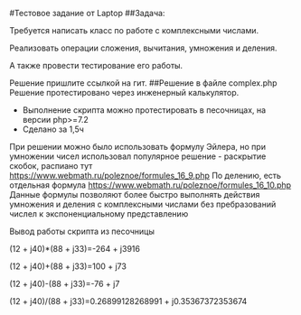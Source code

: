 #Тестовое задание от Laptop
##Задача:

Требуется написать класс по работе с комплексными числами.

Реализовать операции сложения, вычитания, умножения и деления.

А также провести тестирование его работы.

Решение пришлите ссылкой на гит.
##Решение в файле complex.php
Решение протестировано через инженерный калькулятор.

- Выполнение скрипта можно протестировать в песочницах, на версии php>=7.2
- Сделано за 1,5ч

При решении можно было использовать формулу Эйлера, но при умножении чисел
использовал популярное решение - раскрытие скобок, распиано тут https://www.webmath.ru/poleznoe/formules_16_9.php
По делению, есть отдельная формула https://www.webmath.ru/poleznoe/formules_16_10.php
Данные формулы позволяют более быстро выполнять действия умножения и деления с комплексными числами
без пребразований числел к экспоненциальному представлению

Вывод работы скрипта из песочницы 

(12 + j40)*(88 + j33)=-264 + j3916

(12 + j40)+(88 + j33)=100 + j73

(12 + j40)-(88 + j33)=-76 + j7

(12 + j40)/(88 + j33)=0.26899128268991 + j0.35367372353674
